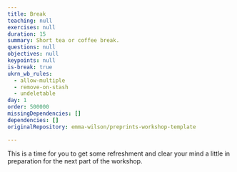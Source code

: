```yaml
---
title: Break
teaching: null
exercises: null
duration: 15
summary: Short tea or coffee break.
questions: null
objectives: null
keypoints: null
is-break: true
ukrn_wb_rules:
  - allow-multiple
  - remove-on-stash
  - undeletable
day: 1
order: 500000
missingDependencies: []
dependencies: []
originalRepository: emma-wilson/preprints-workshop-template

---
```

This is a time for you to get some refreshment and clear your mind a little in preparation for the next part of the workshop.
